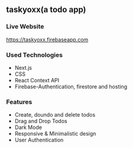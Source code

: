 ## taskyoxx(a todo app)

### Live Website
 https://taskyoxx.firebaseapp.com

### Used Technologies
* Next.js 
* CSS
* React Context API
* Firebase-Authentication, firestore and hosting

### Features
* Create, doundo and delete todos
* Drag and Drop Todos
* Dark Mode
* Responsive & Minimalistic design
* User Authentication

